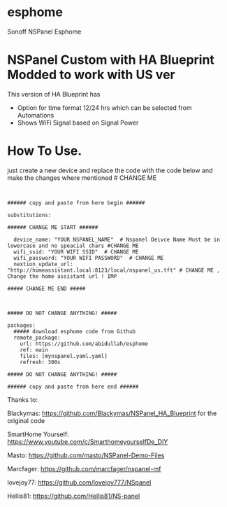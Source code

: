 # esphome
Sonoff NSPanel Esphome
# NSPanel Custom with HA Blueprint Modded to work with US ver

This version of HA Blueprint has 
- Option for time format 12/24 hrs which can be selected from Automations
- Shows WiFi Signal based on Signal Power


# How To Use.
just create a new device and replace the code with the code below and make the changes where mentioned # CHANGE ME 


```


###### copy and paste from here begin ######

substitutions:

###### CHANGE ME START ######

  device_name: "YOUR NSPANEL_NAME"  # Nspanel Deivce Name Must be in lowercase and no speacial chars #CHANGE ME
  wifi_ssid: "YOUR WIFI SSID"  # CHANGE ME 
  wifi_password: "YOUR WIFI PASSWORD"  # CHANGE ME 
  nextion_update_url: "http://homeassistant.local:8123/local/nspanel_us.tft" # CHANGE ME , Change the home assistant url ! IMP 

##### CHANGE ME END #####



##### DO NOT CHANGE ANYTHING! #####

packages:
  ##### download esphome code from Github
  remote_package:
    url: https://github.com/abidullah/esphome
    ref: main
    files: [mynspanel.yaml.yaml]
    refresh: 300s

##### DO NOT CHANGE ANYTHING! #####

###### copy and paste from here end ######
```



Thanks to:


Blackymas:  https://github.com/Blackymas/NSPanel_HA_Blueprint for the original code

SmartHome Yourself: https://www.youtube.com/c/SmarthomeyourselfDe_DIY

Masto: https://github.com/masto/NSPanel-Demo-Files

Marcfager: https://github.com/marcfager/nspanel-mf

lovejoy77: https://github.com/lovejoy777/NSpanel

Hellis81: https://github.com/Hellis81/NS-panel
